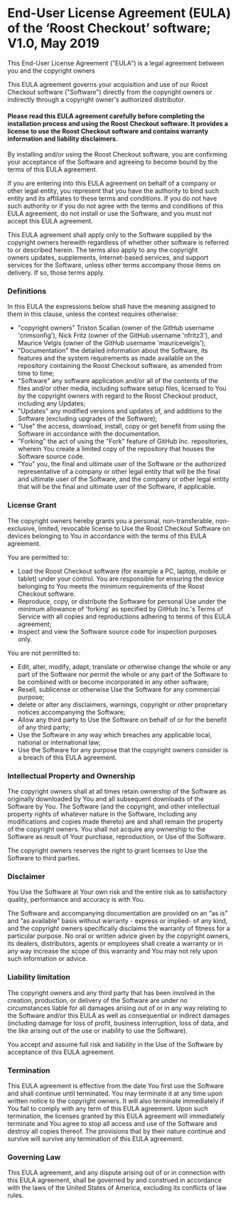 # End-User License Agreement (EULA) of the ‘Roost Checkout’ software; V1.0, May 2019

This End-User License Agreement ("EULA") is a legal agreement between you and the copyright owners

This EULA agreement governs your acquisition and use of our Roost Checkout software ("Software") directly from the copyright owners or indirectly through a copyright owner's authorized distributor.

#### Please read this EULA agreement carefully before completing the installation process and using the Roost Checkout software. It provides a license to use the Roost Checkout software and contains warranty information and liability disclaimers.

By installing and/or using the Roost Checkout software, you are confirming your acceptance of the Software and agreeing to become bound by the terms of this EULA agreement.

If you are entering into this EULA agreement on behalf of a company or other legal entity, you represent that you have the authority to bind such entity and its affiliates to these terms and conditions. If you do not have such authority or if you do not agree with the terms and conditions of this EULA agreement, do not install or use the Software, and you must not accept this EULA agreement.

This EULA agreement shall apply only to the Software supplied by the copyright owners herewith regardless of whether other software is referred to or described herein. The terms also apply to any the copyright owners updates, supplements, Internet-based services, and support services for the Software, unless other terms accompany those items on delivery. If so, those terms apply.

### Definitions

In this EULA the expressions below shall have the meaning assigned to them in this clause, unless the context requires otherwise:
* "copyright owners" Triston Scallan (owner of the GitHub username 'crimsonfig'), Nick Fritz (owner of the GitHub username 'nfritz3'), and Maurice Velgis (owner of the GitHub username 'mauricevelgis');
* "Documentation" the detailed information about the Software, its features and the system requirements as made available on the repository containing the Roost Checkout software, as amended from time to time;
* "Software" any software application and/or all of the contents of the files and/or other media, including software setup files, licensed to You by the copyright owners with regard to the Roost Checkout product, including any Updates;
* "Updates" any modified versions and updates of, and additions to the Software (excluding upgrades of the Software);
* "Use" the access, download, install, copy or get benefit from using the Software in accordance with the documentation.
* "Forking" the act of using the "Fork" feature of GitHub Inc. repositories, wherein You create a limited copy of the repository that houses the Software source code.
* "You" you, the final and ultimate user of the Software or the authorized representative of a company or other legal entity that will be the final and ultimate user of the Software, and the company or other legal entity that will be the final and ultimate user of the Software, if applicable.

### License Grant

The copyright owners hereby grants you a personal, non-transferable, non-exclusive, limited, revocable license to Use the Roost Checkout Software on devices belonging to You in accordance with the terms of this EULA agreement.

You are permitted to:
* Load the Roost Checkout software (for example a PC, laptop, mobile or tablet) under your control. You are responsible for ensuring the device belonging to You meets the minimum requirements of the Roost Checkout software.
* Reproduce, copy, or distribute the Software for personal Use under the minimum allowance of 'forking' as specified by GitHub Inc.'s Terms of Service with all copies and reproductions adhering to terms of this EULA agreement;
* Inspect and view the Software source code for inspection purposes only.

You are not permitted to:
* Edit, alter, modify, adapt, translate or otherwise change the whole or any part of the Software nor permit the whole or any part of the Software to be combined with or become incorporated in any other software;
* Resell, sublicense or otherwise Use the Software for any commercial purpose;
* delete or alter any disclaimers, warnings, copyright or other proprietary notices accompanying the Software;
* Allow any third party to Use the Software on behalf of or for the benefit of any third party;
* Use the Software in any way which breaches any applicable local, national or international law;
* Use the Software for any purpose that the copyright owners consider is a breach of this EULA agreement.

### Intellectual Property and Ownership

The copyright owners shall at all times retain ownership of the Software as originally downloaded by You and all subsequent downloads of the Software by You. The Software (and the copyright, and other intellectual property rights of whatever nature in the Software, including any modifications and copies made thereto) are and shall remain the property of the copyright owners. You shall not acquire any ownership to the Software as result of Your purchase, reproduction, or Use of the Software.

The copyright owners reserves the right to grant licenses to Use the Software to third parties.

### Disclaimer

You Use the Software at Your own risk and the entire risk as to satisfactory quality, performance and accuracy is with You.

The Software and accompanying documentation are provided on an “as is” and “as available” basis without warranty - express or implied- of any kind, and the copyright owners specifically disclaims the warranty of fitness for a particular purpose. No oral or written advice given by the copyright owners, its dealers, distributors, agents or employees shall create a warranty or in any way increase the scope of this warranty and You may not rely upon such information or advice.

### Liability limitation

The copyright owners and any third party that has been involved in the creation, production, or delivery of the Software are under no circumstances liable for all damages arising out of or in any way relating to the Software and/or this EULA as well as consequential or indirect damages (including damage for loss of profit, business interruption, loss of data, and the like arising out of the use or inability to use the Software).

You accept and assume full risk and liability in the Use of the Software by acceptance of this EULA agreement.

### Termination

This EULA agreement is effective from the date You first use the Software and shall continue until terminated. You may terminate it at any time upon written notice to the copyright owners.
It will also terminate immediately if You fail to comply with any term of this EULA agreement. Upon such termination, the licenses granted by this EULA agreement will immediately terminate and You agree to stop all access and use of the Software and destroy all copies thereof. The provisions that by their nature continue and survive will survive any termination of this EULA agreement.

### Governing Law

This EULA agreement, and any dispute arising out of or in connection with this EULA agreement, shall be governed by and construed in accordance with the laws of the United States of America, excluding its conflicts of law rules.


